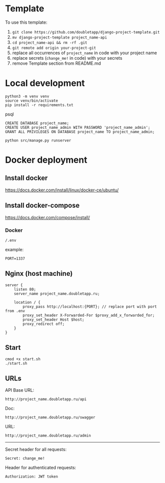 # Template
To use this template:
1. `git clone https://github.com/doubletapp/django-project-template.git`
2. `mv django-project-template project_name-api`
3. `cd project_name-api && rm -rf .git`
4. `git remote add origin your-project-git`
5. replace all occurrences of `project_name` in code with your project name
6. replace secrets (`change_me!` in code) with your secrets
7. remove Template section from README.md


# Local development
```
python3 -m venv venv
source venv/bin/activate
pip install -r requirements.txt
```

psql
```
CREATE DATABASE project_name;
CREATE USER project_name_admin WITH PASSWORD 'project_name_admin';
GRANT ALL PRIVILEGES ON DATABASE project_name TO project_name_admin;
```

```
python src/manage.py runserver
```

# Docker deployment
## Install docker
https://docs.docker.com/install/linux/docker-ce/ubuntu/

## Install docker-compose
https://docs.docker.com/compose/install/

### Docker
```
/.env
```
example:
```
PORT=1337
```

## Nginx (host machine)
```
server {
    listen 80;
    server_name project_name.doubletapp.ru;

    location / {
        proxy_pass http://localhost:{PORT}; // replace port with port from .env
        proxy_set_header X-Forwarded-For $proxy_add_x_forwarded_for;
        proxy_set_header Host $host;
        proxy_redirect off;
    }
}
```

## Start
```
cmod +x start.sh
./start.sh
```

## URLs
API Base URL:
```
http://project_name.doubletapp.ru/api
```
Doc:
```
http://project_name.doubletapp.ru/swagger
```
URL:
```
http://project_name.doubletapp.ru/admin
```
---
Secret header for all requests:
```
Secret: change_me!
```
Header for authenticated requests:
```
Authorization: JWT token
```
